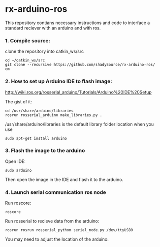 # rx-arduino-ros
This repository contians necessary instructions and code to interface a standard reciever with an arduino and with ros.

### 1. Compile source:
clone the repository into catkin_ws/src

    cd ~/catkin_ws/src
    git clone --recursive https://github.com/shadySource/rx-arduino-ros/
    cm

### 2. How to set up Arduino IDE to flash image:
http://wiki.ros.org/rosserial_arduino/Tutorials/Arduino%20IDE%20Setup

The gist of it:

    cd /usr/share/arduino/libraries
    rosrun rosserial_arduino make_libraries.py .
    
/usr/share/arduino/libraries is the default library folder location when you use 

    sudo apt-get install arduino

### 3. Flash the image to the arduino

Open IDE:

    sudo arduino
    
Then open the image in the IDE and flash it to the arduino.

### 4. Launch serial communication ros node
Run roscore:

    roscore

Run rosserial to recieve data from the arduino:

    rosrun rosrun rosserial_python serial_node.py /dev/ttyUSB0
    
You may need to adjust the location of the arduino.

